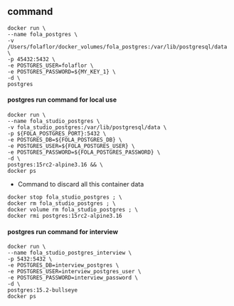 ## command

```shell
docker run \
--name fola_postgres \
-v /Users/folaflor/docker_volumes/fola_postgres:/var/lib/postgresql/data \
-p 45432:5432 \
-e POSTGRES_USER=folaflor \
-e POSTGRES_PASSWORD=${MY_KEY_1} \
-d \
postgres
```


#### postgres run command for local use

```shell
docker run \
--name fola_studio_postgres \
-v fola_studio_postgres:/var/lib/postgresql/data \
-p ${FOLA_POSTGRES_PORT}:5432 \
-e POSTGRES_DB=${FOLA_POSTGRES_DB} \
-e POSTGRES_USER=${FOLA_POSTGRES_USER} \
-e POSTGRES_PASSWORD=${FOLA_POSTGRES_PASSWORD} \
-d \
postgres:15rc2-alpine3.16 && \
docker ps
```

* Command to discard all this container data 
```shell
docker stop fola_studio_postgres ; \
docker rm fola_studio_postgres ; \
docker volume rm fola_studio_postgres ; \
docker rmi postgres:15rc2-alpine3.16
```

#### postgres run command for interview

```shell
docker run \
--name fola_studio_postgres_interview \
-p 5432:5432 \
-e POSTGRES_DB=interview_postgres \
-e POSTGRES_USER=interview_postgres_user \
-e POSTGRES_PASSWORD=interview_password \
-d \
postgres:15.2-bullseye
docker ps
```